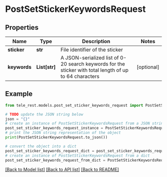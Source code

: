 # PostSetStickerKeywordsRequest


## Properties

Name | Type | Description | Notes
------------ | ------------- | ------------- | -------------
**sticker** | **str** | File identifier of the sticker | 
**keywords** | **List[str]** | A JSON-serialized list of 0-20 search keywords for the sticker with total length of up to 64 characters | [optional] 

## Example

```python
from tele_rest.models.post_set_sticker_keywords_request import PostSetStickerKeywordsRequest

# TODO update the JSON string below
json = "{}"
# create an instance of PostSetStickerKeywordsRequest from a JSON string
post_set_sticker_keywords_request_instance = PostSetStickerKeywordsRequest.from_json(json)
# print the JSON string representation of the object
print(PostSetStickerKeywordsRequest.to_json())

# convert the object into a dict
post_set_sticker_keywords_request_dict = post_set_sticker_keywords_request_instance.to_dict()
# create an instance of PostSetStickerKeywordsRequest from a dict
post_set_sticker_keywords_request_from_dict = PostSetStickerKeywordsRequest.from_dict(post_set_sticker_keywords_request_dict)
```
[[Back to Model list]](../README.md#documentation-for-models) [[Back to API list]](../README.md#documentation-for-api-endpoints) [[Back to README]](../README.md)


